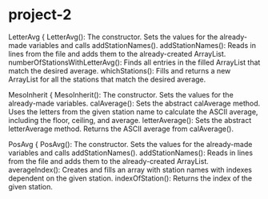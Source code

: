 # project-2
LetterAvg {
LetterAvg(): The constructor. Sets the values for the already-made variables and calls addStationNames().
addStationNames(): Reads in lines from the file and adds them to the already-created ArrayList.
numberOfStationsWithLetterAvg(): Finds all entries in the filled ArrayList that match the desired average.
whichStations(): Fills and returns a new ArrayList for all the stations that match the desired average.

MesoInherit {
MesoInherit(): The constructor. Sets the values for the already-made variables.
calAverage(): Sets the abstract calAverage method. Uses the letters from the given station name to calculate the ASCII average,
including the floor, ceiling, and average.
letterAverage(): Sets the abstract letterAverage method. Returns the ASCII average from calAverage().

PosAvg {
PosAvg(): The constructor. Sets the values for the already-made variables and calls addStationNames().
addStationNames(): Reads in lines from the file and adds them to the already-created ArrayList.
averageIndex(): Creates and fills an array with station names with indexes dependent on the given station.
indexOfStation(): Returns the index of the given station.
